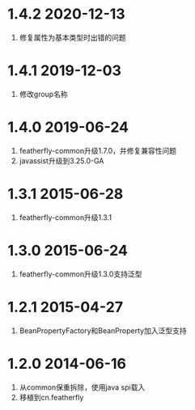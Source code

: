 # 1.4.2 2020-12-13
1. 修复属性为基本类型时出错的问题

# 1.4.1 2019-12-03
1. 修改group名称
	
# 1.4.0 2019-06-24
1. featherfly-common升级1.7.0，并修复兼容性问题
2. javassist升级到3.25.0-GA

# 1.3.1 2015-06-28
1. featherfly-common升级1.3.1

# 1.3.0 2015-06-24
1. featherfly-common升级1.3.0支持泛型
	
# 1.2.1 2015-04-27
1. BeanPropertyFactory和BeanProperty加入泛型支持
	
# 1.2.0 2014-06-16
1. 从common保重拆除，使用java spi载入
2. 移植到cn.featherfly